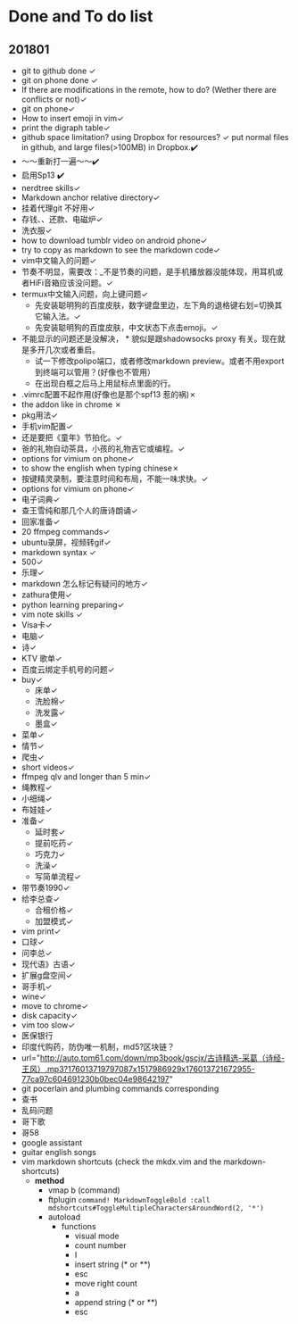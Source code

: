 # Done and To do list
## 201801
  * git to github done ✓
  * git on phone done ✓
  * If there are modifications in the remote, how to do? (Wether there are conflicts or not)✓
  * git on phone✓
  *  How to insert emoji in vim✓
  * print the digraph table✓
  * github space limitation? using Dropbox for resources? ✓
      put normal files in github, and large files(>100MB) in Dropbox.✔️
  * ～～重新打一遍～～✔️
  * 启用Sp13 ✔️
  * nerdtree skills✓
  * Markdown anchor relative directory✓
  * 挂着代理git 不好用✓
  * 存钱、、还款、电磁炉✓
  * 洗衣服✓
  * how to download tumblr video on android phone✓
  * try to copy as markdown to see the markdown code✓
  * vim中文输入的问题✓
  * 节奏不明显，需要改：_不是节奏的问题，是手机播放器没能体现，用耳机或者HiFi音箱应该没问题。✓
  * termux中文输入问题，向上键问题✓
    * 先安装聪明狗的百度皮肤，数字键盘里边，左下角的退格键右划=切换其它输入法。✓
    * 先安装聪明狗的百度皮肤，中文状态下点击emoji。✓
  * 不能显示的问题还是没解决， * 貌似是跟shadowsocks proxy 有关。现在就是多开几次或者重启。
    *  试一下修改polipo端口，或者修改markdown preview。或者不用export 到终端可以管用？(好像也不管用）
    * 在出现白框之后马上用鼠标点里面的行。
  * .vimrc配置不起作用(好像也是那个spf13 惹的祸)✗
  * the addon like in chrome ✗
  * pkg用法✓
  * 手机vim配置✓
  * 还是要把《童年》节拍化。✓
  * 爸的礼物自动茶具，小孩的礼物吉它或编程。✓
  * options for vimium on phone✓
  * to show the english when typing chinese✗
  * 按键精灵录制，要注意时间和布局，不能一味求快。✓
  * options for vimium on phone✓
  * 电子词典✓
  * 查王雪纯和那几个人的唐诗朗诵✓
  *  回家准备✓
  *  20 ffmpeg commands✓
  * ubuntu录屏，视频转gif✓
  * markdown syntax   ✓
  * 500✓
  *  乐理✓
  *  markdown 怎么标记有疑问的地方✓
  *  zathura使用✓
  *  python learning preparing✓
  * vim note skills ✓
  * Visa卡✓
  *  电脑✓
  *  诗✓
  *  KTV 歌单✓
  * 百度云绑定手机号的问题✓
  *  buy✓
      * 床单✓
      * 洗脸棉✓
      * 洗发露✓
      * 墨盒✓
  *  菜单✓
  *  情节✓
  *  爬虫✓
  *  short videos✓
  *  ffmpeg qlv and longer than 5 min✓
  *  绳教程✓
  *  小细绳✓
  *  布娃娃✓
  * 准备✓
      * 延时套✓
      * 提前吃药✓
      * 巧克力✓
      * 洗澡✓
      * 写简单流程✓
  *  带节奏1990✓
  *  给李总查✓
      * 合租价格✓
      * 加盟模式✓
  * vim print✓
  * 口球✓
  * 问李总✓
  * 现代语》古语✓
  *  扩展g盘空间✓
  * 哥手机✓
  * wine✓
  * move to chrome✓
  * disk capacity✓
  * vim too slow✓
  * 医保银行
  * 印度代购药，防伪唯一机制，md5?区块链？
  *  url="http://auto.tom61.com/down/mp3book/gscjx/古诗精选-采葛（诗经-王风）.mp3?176013719797087x1517986929x176013721672955-77ca97c604691230b0bec04e98642197"
  * git pocerlain and plumbing commands corresponding
  * 查书
  * 乱码问题
  * 哥下歌
  * 哥58
  * google assistant
  * guitar english songs
  * vim markdown shortcuts (check the mkdx.vim and the markdown-shortcuts)
      * **method**
          * vmap <leader>b <plugin>(command)
          * ftplugin
              `command! MarkdownToggleBold :call mdshortcuts#ToggleMultipleCharactersAroundWord(2, '*')`
          * autoload
              * functions
                   * visual mode
                   * count number
                   * I
                   * insert string (\* or \*\*)
                   * esc
                   * move right count
                   * a
                   * append string (\* or \*\*)
                   * esc
